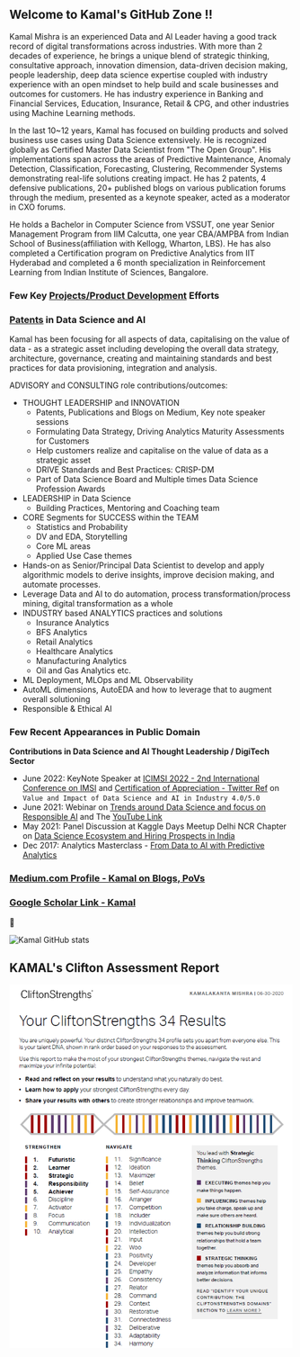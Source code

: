 ## Welcome to Kamal's GitHub Zone !!

Kamal Mishra is an experienced Data and AI Leader having a good track record of digital transformations across industries. With more than 2 decades of experience, he brings a unique blend of strategic thinking, consultative approach, innovation dimension, data-driven decision making, people leadership, deep data science expertise coupled with industry experience with an open mindset to help build and scale businesses and outcomes for customers. He has industry experience in Banking and Financial Services, Education, Insurance, Retail & CPG, and other industries using Machine Learning methods.

In the last 10~12 years, Kamal has focused on building products and solved business use cases using Data Science extensively. He is recognized globally as Certified Master Data Scientist from "The Open Group". His implementations span across the areas of Predictive Maintenance, Anomaly Detection, Classification, Forecasting, Clustering, Recommender Systems demonstrating real-life solutions creating impact. He has 2 patents, 4 defensive publications, 20+ published blogs on various publication forums through the medium, presented as a keynote speaker, acted as a moderator in CXO forums. 

He holds a Bachelor in Computer Science from VSSUT, one year Senior Management Program from IIM Calcutta, one year CBA/AMPBA from Indian School of Business(affiliation with Kellogg, Wharton, LBS). He has also completed a Certification program on Predictive Analytics from IIT Hyderabad and completed a 6 month specialization in Reinforcement Learning from Indian Institute of Sciences, Bangalore.

### Few Key [Projects/Product Development](https://github.com/kkm24132/Products_Projects_Initiatives/blob/main/README.md) Efforts

### [Patents](https://patents.google.com/?inventor=kamalakanta+mishra&oq=kamalakanta+mishra) in Data Science and AI

Kamal has been focusing for all aspects of data, capitalising on the value of data - as a strategic asset including developing the overall data strategy, architecture, governance, creating and maintaining standards and best practices for data provisioning, integration and analysis.

ADVISORY and CONSULTING role contributions/outcomes:
- THOUGHT LEADERSHIP and INNOVATION
  - Patents, Publications and Blogs on Medium, Key note speaker sessions
  - Formulating Data Strategy, Driving Analytics Maturity Assessments for Customers
  - Help customers realize and capitalise on the value of data as a strategic asset  
  - DRIVE Standards and Best Practices: CRISP-DM 
  - Part of Data Science Board and Multiple times Data Science Profession Awards
- LEADERSHIP in Data Science
  - Building Practices, Mentoring and Coaching team
- CORE Segments for SUCCESS within the TEAM
  - Statistics and Probability
  - DV and EDA, Storytelling
  - Core ML areas
  - Applied Use Case themes
- Hands-on as Senior/Principal Data Scientist to develop and apply algorithmic models to derive insights, improve decision making, and automate processes.
- Leverage Data and AI to do automation, process transformation/process mining, digital transformation as a whole
- INDUSTRY based ANALYTICS practices and solutions
  - Insurance Analytics
  - BFS Analytics
  - Retail Analytics
  - Healthcare Analytics
  - Manufacturing Analytics
  - Oil and Gas Analytics etc.
- ML Deployment, MLOps and ML Observability
- AutoML dimensions, AutoEDA and how to leverage that to augment overall solutioning
- Responsible & Ethical AI

### Few Recent Appearances in Public Domain 
**Contributions in Data Science and AI Thought Leadership / DigiTech Sector**

- June 2022: KeyNote Speaker at [ICIMSI 2022 - 2nd International Conference on IMSI](https://www.linkedin.com/posts/kamalmishra07_keynotespeaker-icimsi-icimsi2022-activity-6945941645208997888-orup/?utm_source=linkedin_share&utm_medium=member_desktop_web) and [Certification of Appreciation - Twitter Ref](https://twitter.com/KKM_007/status/1543531466256433152) on ```Value and Impact of Data Science and AI in Industry 4.0/5.0```
- June 2021: Webinar on [Trends around Data Science and focus on Responsible AI](https://www.linkedin.com/feed/update/urn:li:activity:6811518760365764608) and The [YouTube Link](https://www.youtube.com/watch?v=WcsL7qs4nuY)
- May 2021: Panel Discussion at Kaggle Days Meetup Delhi NCR Chapter on [Data Science Ecosystem and Hiring Prospects in India](https://www.youtube.com/watch?v=uY4Pq6rMwpU&t=30s)
- Dec 2017: Analytics Masterclass - [From Data to AI with Predictive Analytics](https://www.youtube.com/watch?v=ORfz0pbNQiM)

### [Medium.com Profile - Kamal on Blogs, PoVs](https://medium.com/@mishra.kamal)

### [Google Scholar Link - Kamal](https://scholar.google.com/citations?user=lc84CA0AAAAJ&hl=en)


👋

![Kamal GitHub stats](https://github-readme-stats.vercel.app/api?username=kkm24132&show_icons=true&theme=vue)

## KAMAL's Clifton Assessment Report

![Kamal Clifton Strengths](https://github.com/kkm24132/kkm24132/blob/main/Kamal_Cilfton_Report.png)

<!--
[![Top Langs](https://github-readme-stats.vercel.app/api/top-langs/?username=kkm24132)](https://github.com/kkm24132/github-readme-stats)
-->


<!--
**kkm24132/kkm24132** is a ✨ _special_ ✨ repository because its `README.md` (this file) appears on your GitHub profile.

Here are some ideas to get you started:

- 🔭 I’m currently working on ...
- 🌱 I’m currently learning ...
- 👯 I’m looking to collaborate on ...
- 🤔 I’m looking for help with ...
- 💬 Ask me about ...
- 📫 How to reach me: ...
- 😄 Pronouns: ...
- ⚡ Fun fact: ...
-->
